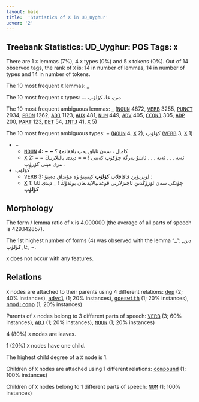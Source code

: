 ```yaml
---
layout: base
title:  'Statistics of X in UD_Uyghur'
udver: '2'
---
```


## Treebank Statistics: UD_Uyghur: POS Tags: `X`

There are 1 `X` lemmas (7%), 4 `X` types (0%) and 5 `X` tokens (0%).
Out of 14 observed tags, the rank of `X` is: 14 in number of lemmas, 14 in number of types and 14 in number of tokens.

The 10 most frequent `X` lemmas: _

The 10 most frequent `X` types:  −، دىن، غا، كۈلۈپ

The 10 most frequent ambiguous lemmas: _ (<tt><a href="ug-pos-NOUN.html">NOUN</a></tt> 4872, <tt><a href="ug-pos-VERB.html">VERB</a></tt> 3255, <tt><a href="ug-pos-PUNCT.html">PUNCT</a></tt> 2934, <tt><a href="ug-pos-PRON.html">PRON</a></tt> 1262, <tt><a href="ug-pos-ADJ.html">ADJ</a></tt> 1123, <tt><a href="ug-pos-AUX.html">AUX</a></tt> 481, <tt><a href="ug-pos-NUM.html">NUM</a></tt> 449, <tt><a href="ug-pos-ADV.html">ADV</a></tt> 405, <tt><a href="ug-pos-CCONJ.html">CCONJ</a></tt> 305, <tt><a href="ug-pos-ADP.html">ADP</a></tt> 200, <tt><a href="ug-pos-PART.html">PART</a></tt> 123, <tt><a href="ug-pos-DET.html">DET</a></tt> 54, <tt><a href="ug-pos-INTJ.html">INTJ</a></tt> 41, <tt><a href="ug-pos-X.html">X</a></tt> 5)

The 10 most frequent ambiguous types:  − (<tt><a href="ug-pos-NOUN.html">NOUN</a></tt> 4, <tt><a href="ug-pos-X.html">X</a></tt> 2), كۈلۈپ (<tt><a href="ug-pos-VERB.html">VERB</a></tt> 3, <tt><a href="ug-pos-X.html">X</a></tt> 1)


* −
  * <tt><a href="ug-pos-NOUN.html">NOUN</a></tt> 4: <b>−</b> <b>−</b> كامال ، سەن تاياق يەپ باققانمۇ ؟
  * <tt><a href="ug-pos-X.html">X</a></tt> 2: − − ئەنە . . . ئەنە . . . ئاشۇ يەرگە چۆكۈپ كەتتى ! <b>−</b> <b>−</b> دېدى بالىلارنىڭ بىرى مېنى كۆرۈپ .
* كۈلۈپ
  * <tt><a href="ug-pos-VERB.html">VERB</a></tt> 3: لونزىۋېن قاقاقلاپ <b>كۈلۈپ</b> كېتىپتۇ ۋە مۇنداق دەپتۇ :
  * <tt><a href="ug-pos-X.html">X</a></tt> 1: چۈنكى سەن ئۆزۈڭدىن ئاجىزلارنى قوغدىيالايدىغان بولدۇڭ ! _ دېدى ئانا <b>كۈلۈپ</b>

## Morphology

The form / lemma ratio of `X` is 4.000000 (the average of all parts of speech is 429.142857).

The 1st highest number of forms (4) was observed with the lemma “_”: دىن, غا, كۈلۈپ, −.

`X` does not occur with any features.


## Relations

`X` nodes are attached to their parents using 4 different relations: <tt><a href="ug-dep-dep.html">dep</a></tt> (2; 40% instances), <tt><a href="ug-dep-advcl.html">advcl</a></tt> (1; 20% instances), <tt><a href="ug-dep-goeswith.html">goeswith</a></tt> (1; 20% instances), <tt><a href="ug-dep-nmod-comp.html">nmod:comp</a></tt> (1; 20% instances)

Parents of `X` nodes belong to 3 different parts of speech: <tt><a href="ug-pos-VERB.html">VERB</a></tt> (3; 60% instances), <tt><a href="ug-pos-ADJ.html">ADJ</a></tt> (1; 20% instances), <tt><a href="ug-pos-NOUN.html">NOUN</a></tt> (1; 20% instances)

4 (80%) `X` nodes are leaves.

1 (20%) `X` nodes have one child.

The highest child degree of a `X` node is 1.

Children of `X` nodes are attached using 1 different relations: <tt><a href="ug-dep-compound.html">compound</a></tt> (1; 100% instances)

Children of `X` nodes belong to 1 different parts of speech: <tt><a href="ug-pos-NUM.html">NUM</a></tt> (1; 100% instances)

